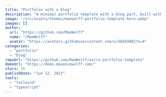 ```yaml
---
title: "Portfolio with a blog"
description: "A minimal portfolio template with a blog part, built with Astro and Tailwindcss."
image: "/src/assets/themes/maewolff-portfolio-template-hero.webp"
images: []
author:
  url: "https://github.com/MaeWolff"
  name: "/MaeWolff"
  avatar: "https://avatars.githubusercontent.com/u/56693082?v=4"
categories:
  - "portfolio"
  - "blog"
repoUrl: "https://github.com/MaeWolff/astro-portfolio-template"
demoUrl: "https://demo.maxencewolff.com/"
stars: 35
publishDate: "Jun 12, 2023"
tools:
  - "tailwind"
  - "typescript"
---
```

